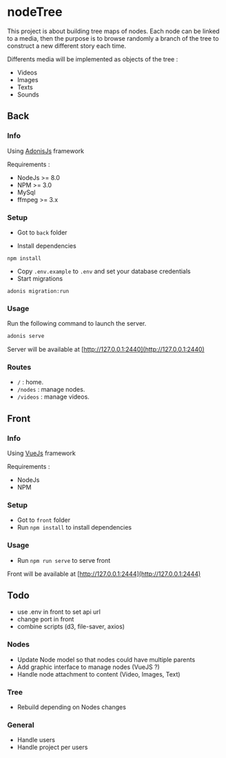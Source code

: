 # nodeTree

This project is about building tree maps of nodes.
Each node can be linked to a media, then the purpose is to browse randomly a branch of the tree to construct a new different story each time.

Differents media will be implemented as objects of the tree :
- Videos
- Images
- Texts
- Sounds

## Back

### Info
Using [AdonisJs](https://adonisjs.com) framework

Requirements :
- NodeJs >= 8.0
- NPM >= 3.0
- MySql
- ffmpeg >= 3.x

### Setup

* Got to `back` folder

* Install dependencies
```
npm install
```
* Copy `.env.example` to `.env` and set your database credentials
* Start migrations
```
adonis migration:run
```

### Usage

Run the following command to launch the server.
```js
adonis serve
```
Server will be available at [http://127.0.0.1:2440](http://127.0.0.1:2440)

### Routes
* `/` : home.
* `/nodes` : manage nodes.
* `/videos` : manage videos.


## Front

### Info
Using [VueJs](https://vuejs.org) framework

Requirements :
- NodeJs
- NPM

### Setup

* Got to `front` folder
* Run `npm install` to install dependencies

### Usage

* Run `npm run serve` to serve front

Front will be available at [http://127.0.0.1:2444](http://127.0.0.1:2444)


## Todo

- use .env in front to set api url
- change port in front
- combine scripts (d3, file-saver, axios)

### Nodes
* Update Node model so that nodes could have multiple parents
* Add graphic interface to manage nodes (VueJS ?)
* Handle node attachment to content (Video, Images, Text)

### Tree
* Rebuild depending on Nodes changes

### General
* Handle users
* Handle project per users
